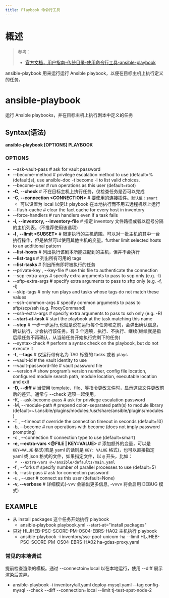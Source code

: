 ```yaml
---
title: Playbook 命令行工具
---
```


# 概述

> 参考：
> - [官方文档，用户指南-传统目录-使用命令行工具-ansible-playbook](https://docs.ansible.com/ansible/latest/cli/ansible-playbook.html)

ansible-playbook 用来运行运行 Ansible playbook，以便在目标主机上执行定义的任务。

# ansible-playbook

运行 Ansible playbooks，并在目标主机上执行剧本中定义的任务

## Syntax(语法)

**ansible-playbook \[OPTIONS] PLAYBOOK**

### OPTIONS

- --ask-vault-pass # ask for vault password
- --become-method # privilege escalation method to use (default=%(default)s), use ansible-doc -t become -l to list valid choices.
- --become-user # run operations as this user (default=root)
- **-C, --check** # 不在目标主机上执行任务，仅检查任务是否可以完成
- **-C, --connection \<CONNECTION>** # 要使用的连接插件。`默认值：smart`
	- 可以设置为 local 以便让 playbook 在本地执行而不用去远程机器上运行
- --flush-cache # clear the fact cache for every host in inventory
- --force-handlers # run handlers even if a task fails
- **-i, --inventory, --inventory-file** # 指定 inventory 文件路径或者以逗号分隔的主机列表。(不推荐使用该选项)
- **-l , --limit \<SUBSET>** # 限定执行的主机范围。可以对一批主机的其中一台执行操作，但是依然可以使用其他主机的变量。further limit selected hosts to an additional pattern
- **--list-hosts** # 列出执行该剧本所能匹配到的主机，但并不会执行
- **--list-tags** # 列出所有可用的 tags
- **--list-tasks** # 列出所有即将被执行的任务
- --private-key , --key-file # use this file to authenticate the connection
- --scp-extra-args # specify extra arguments to pass to scp only (e.g. -l)
- --sftp-extra-args # specify extra arguments to pass to sftp only (e.g. -f, -l)
- --skip-tags # only run plays and tasks whose tags do not match these values
- --ssh-common-args # specify common arguments to pass to sftp/scp/ssh (e.g. ProxyCommand)
- --ssh-extra-args # specify extra arguments to pass to ssh only (e.g. -R)
- **--start-at-task** # start the playbook at the task matching this name
- **--step** # 一步一步运行,也就是说在运行每个任务和之前，会弹出确认信息，确认执行，才会执行该任务。有 3 个选项，执行、不执行、继续(继续就是指后续任务不再确认，从当前任务开始执行完剩下的任务)
- --syntax-check # perform a syntax check on the playbook, but do not execute it
- **-t, --tags** # 仅运行带有名为 TAG 标签的 tasks 或者 plays
- --vault-id # the vault identity to use
- --vault-password-file # vault password file
- --version # show program’s version number, config file location, configured module search path, module location, executable location and exit
- **-D, --diff** # 当使用 template、file、等指令更改文件时，显示这些文件更改前后的差异。通常与 --check 选项一起使用。
- -K, --ask-become-pass # ask for privilege escalation password
- -M, --module-path # prepend colon-separated path(s) to module library (default=~/.ansible/plugins/modules:/usr/share/ansible/plugins/modules)
- -T , --timeout # override the connection timeout in seconds (default=10)
- -b, --become # run operations with become (does not imply password prompting)
- -c , --connection # connection type to use (default=smart)
- **-e, --extra-vars <@FILE | KEY=VALUE>** # 添加额外的变量，可以是 `KEY=VALUE` 格式(若是 yaml 的话则是 `KEY: VALUE` 格式)，也可以直接指定 yaml 或 json 格式的文件，如果指定文件，以 `@` 开头，比如：
  - `--extra-vars @~/ansible/defaults/main.yaml`
- -f , --forks # specify number of parallel processes to use (default=5)
- -k, --ask-pass # ask for connection password
- -u , --user # connect as this user (default=None)
- **-v, --verbose** # 详细模式(-vvv 会输出更多信息, -vvvv 将会启用 DEBUG 模式)

## EXAMPLE

- 从 install packages 这个任务开始执行 playbook
  - ansible-playbook playbook.yml --start-at="install packages"
- 只对 HLJHEB-PSC-SCORE-PM-OS04-EBRS-HA02 主机执行 playbook
  - ansible-playbook -i inventory/ssc-pool-unicom-ha --limit HLJHEB-PSC-SCORE-PM-OS04-EBRS-HA02 ha-gdas-proxy.yaml

### 常见的本地调试

提前检查渲染的模板。通过 --connectoin=local 以在本地运行，使用 --diff 展示渲染后差异。

- ansible-playbook -i inventory/all.yaml  deploy-mysql.yaml --tag config-mysql --check --diff --connection=local --limit tj-test-spst-node-2
